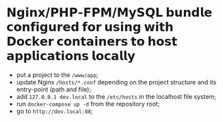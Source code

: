 # 𝗡𝗴𝗶𝗻𝘅/𝗣𝗛𝗣-𝗙𝗣𝗠/𝗠𝘆𝗦𝗤𝗟 𝗯𝘂𝗻𝗱𝗹𝗲 𝗰𝗼𝗻𝗳𝗶𝗴𝘂𝗿𝗲𝗱 𝗳𝗼𝗿 𝘂𝘀𝗶𝗻𝗴 𝘄𝗶𝘁𝗵 𝗗𝗼𝗰𝗸𝗲𝗿 𝗰𝗼𝗻𝘁𝗮𝗶𝗻𝗲𝗿𝘀 𝘁𝗼 𝗵𝗼𝘀𝘁 𝗮𝗽𝗽𝗹𝗶𝗰𝗮𝘁𝗶𝗼𝗻𝘀 𝗹𝗼𝗰𝗮𝗹𝗹𝘆

- put a project to the `/www/app`;
- update Nginx `/hosts/*.conf` depending on the project structure and its entry-point (path and file);
- add `127.0.0.1 dev.local` to the `/etc/hosts` in the localhost file system;
- run `docker-compose up -d` from the repository root;
- go to `http://dev.local:88`;
